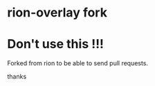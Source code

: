 # rion-overlay fork

# Don't use this !!!

Forked from rion to be able to send pull requests.

thanks
